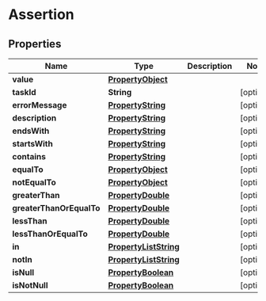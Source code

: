 

# Assertion


## Properties

| Name | Type | Description | Notes |
|------------ | ------------- | ------------- | -------------|
|**value** | [**PropertyObject**](PropertyObject.md) |  |  |
|**taskId** | **String** |  |  [optional] |
|**errorMessage** | [**PropertyString**](PropertyString.md) |  |  [optional] |
|**description** | [**PropertyString**](PropertyString.md) |  |  [optional] |
|**endsWith** | [**PropertyString**](PropertyString.md) |  |  [optional] |
|**startsWith** | [**PropertyString**](PropertyString.md) |  |  [optional] |
|**contains** | [**PropertyString**](PropertyString.md) |  |  [optional] |
|**equalTo** | [**PropertyObject**](PropertyObject.md) |  |  [optional] |
|**notEqualTo** | [**PropertyObject**](PropertyObject.md) |  |  [optional] |
|**greaterThan** | [**PropertyDouble**](PropertyDouble.md) |  |  [optional] |
|**greaterThanOrEqualTo** | [**PropertyDouble**](PropertyDouble.md) |  |  [optional] |
|**lessThan** | [**PropertyDouble**](PropertyDouble.md) |  |  [optional] |
|**lessThanOrEqualTo** | [**PropertyDouble**](PropertyDouble.md) |  |  [optional] |
|**in** | [**PropertyListString**](PropertyListString.md) |  |  [optional] |
|**notIn** | [**PropertyListString**](PropertyListString.md) |  |  [optional] |
|**isNull** | [**PropertyBoolean**](PropertyBoolean.md) |  |  [optional] |
|**isNotNull** | [**PropertyBoolean**](PropertyBoolean.md) |  |  [optional] |



